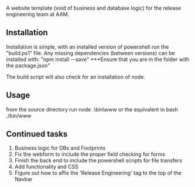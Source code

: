<snippet>
  <content><![CDATA[
# ${1:Acadian Site}
## Release Engineering Portal


A website template (void of business and database logic) for the release engineering team
at AAM.

## Installation

Installation is simple, with an installed version of powershell run the "build.ps1" file.
Any missing dependencies (between versions) can be installed with:
"npm install <package name> --save"
***Ensure that you are in the folder with the package.json"

The build script will also check for an installation of node.

## Usage

from the source directory run node .\bin\www or the equivalent in
bash ./bin/www

## Continued tasks

1. Business logic for DBs and Footprints
2. Fix the webform to include the proper field checking for forms
3. Finish the back end to include the powershell scripts for file transfers
4. Add functionality and CSS
5. Figure out how to affix the 'Release Engineering' tag to the top of the Navbar


